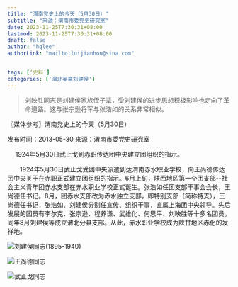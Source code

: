 ```yaml
---
title: "渭南党史上的今天（5月30日）"
subtitle: "来源：渭南市委党史研究室"
date: 2023-11-25T7:30:31+08:00
lastmod: 2023-11-25T7:30:31+08:00
draft: false
author: "hqlee"
authorLink: "mailto:luijianhou@sina.com"


tags: [‘史料’]
categories: ['渭北英豪刘建侯']
---
```


>刘映胜同志是刘建侯家族侄子辈，受刘建侯的进步思想积极影响也走向了革命道路。这与张宗逊将军与张浩如的关系非常相似。


〖媒体参考〗渭南党史上的今天（5月30日）


发布时间：2013-05-30 来源：渭南市委党史研究室

　
1924年5月30日武止戈到赤职传达团中央建立团组织的指示。


　　1924年5月30日武止戈受团中央派遣到达渭南赤水职业学校，向王尚德传达团中央关于在赤职正式建立团组织的指示。6月上旬，陕西地区第一个团支部--社会主义青年团赤水支部在赤水职业学校正式诞生。张浩如任团支部干事会会长，王尚德任书记。8月，团赤水支部改为赤水独立支部，即特别支部（简称特支），王尚德任书记，张浩如、刘建侯分别任宣传、组织干事，直属上海团中央领导。先后发展的团员有李尔克、张宗逊、程养谦、武维化、何思平、刘映胜等十多名团员。同年8月刘建侯等成立渭北分县支部。从此，赤水职业学校成为陕甘地区赤化的发祥地。




 ![刘建侯同志(1895-1940)](/images/ljh/ljh031-1.png "渭北英豪刘建侯(1895-1940)")

 ![王尚德同志](/images/ljh/ljh031-2.png "王尚德同志(1891-1946)")

 ![武止戈同志](/images/ljh/ljh031-3.png "武止戈同志")

